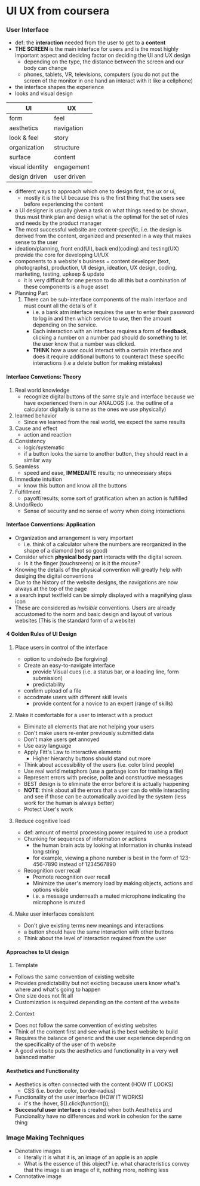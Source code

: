 # UI UX from coursera

### User Interface
* def: the **interaction** needed from the user to get to a **content**
* **THE SCREEN** is the main interface for users and is the most highly important aspect and deciding factor on deciding the UI and UX design
    * depending on the type, the distance between the screen and our body can change
    * phones, tablets, VR, televisions, computers (you do not put the screen of the monitor in one hand an interact with it like a cellphone)
* the interface shapes the experience
* looks and visual design

UI | UX
--- | ---
form | feel
aesthetics | navigation
look & feel | story
organization | structure
surface | content
visual identity | engagement
design driven | user driven

* different ways to approach which one to design first, the ux or ui, 
    * mostly it is the UI because this is the first thing that the users see before experiencing the content 
* a UI designer is usually given a task on what things need to be shown, thus must think plan and design what is the optimal for the set of rules and needs by the product manager
* The most successful website are *content-specific*, i.e. the design is derived from the content, organized and presented in a way that makes sense to the user
* ideation/planning, front end(UI), back end(coding) and testing(UX) provide the core for developing UI/UX
* components to a website's business = content developer (text, photographs), production, UI design, ideation, UX design, coding, marketing, testing, upkeep & update
    * it is very difficult for one person to do all this but a combination of these components is a huge asset
* Planning Part
    1. There can be sub-interface components of the main interface and must count all the details of it
        * i.e. a bank atm interface requires the user to enter their password to log in and then which service to use, then the amount depending on the service. 
        * Each interaction with an interface requires a form of **feedback**, clicking a number on a number pad should do something to let the user know that a number was clicked.
        * **THINK** how a user could interact with a certain interface and does it require additional buttons to counteract these specific interactions (i.e a delete button for making mistakes)
#### Interface Convetions: Theory
1. Real world knowledge
    * recognize digital buttons of the same style and interface because we have experienced them in our ANALOGS (i.e. the outline of a calculator digitally is same as the ones we use physically)
2. learned behavior
    * Since we learned from the real world, we expect the same results
3. Cause and effect
    * action and reaction
4. Consistency
    * logic/systematic
    * if a button looks the same to another button, they should react in a similar way
5. Seamless
    * speed and ease, **IMMEDAITE** results; no unnecessary steps
6. Immediate intuition
    * know this button and know all the buttons
7. Fulfillment
    * payoff/results; some sort of gratification when an action is fulfilled
8. Undo/Redo
    * Sense of security and no sense of worry when doing interactions

#### Interface Conventions: Application
* Organization and arrangement is very important
    * i.e. think of a calculator where the numbers are reorganized in the shape of a diamond (not so good)
* Consider which **physical body part** interacts with the digital screen. 
    * Is it the finger (touchsreens) or is it the mouse?
* Knowing the details of the physical convention will greatly help with desiging the digital conventions
* Due to the history of the website designs, the navigations are now always at the top of the page
* a search input textfield can be simply displayed with a magnifying glass icon
* These are considered as *invisible* conventions. Users are already accustomed to the norm and basic design and layout of various websites (This is the standard form of a website)

#### 4 Golden Rules of UI Design
1. Place users in control of the interface
    * option to undo/redo (be forgiving)
    * Create an easy-to-navigate interface
        * provide Visual cues (i.e. a status bar, or a loading line, form submission)
        * predictability
    * confirm upload of a file 
    * accodmate users with different skill levels
        * provide content for a novice to an expert (range of skills)

2. Make it comfortable for a user to interact with a product
    * Eliminate all elements that are not helping your users
    * Don't make users re-enter previously submitted data
    * Don't make users get annoyed
    * Use easy language
    * Apply Fitt's Law to interactive elements
        * Higher hierarchy buttons should stand out more 
    * Think about accessibility of the users (i.e. color blind people)
    * Use real world metaphors (use a garbage icon for trashing a file)
    * Represent errors with precise, polite and constructive messages
    * BEST design is to eliminate the error before it is actually happening
    * **NOTE**: think about all the errors that a user can do while interacting and see if those can be automatically avoided by the system (less work for the human is always better)
    * Protect User's work

3. Reduce cognitive load
    * def: amount of mental processing power required to use a product
    * Chunking for sequences of information or actions
        * the human brain acts by looking at information in chunks instead long string
        * for example, viewing a phone number is best in the form of 123-456-7890 instead of 1234567890
    * Recognition over recall
        * Promote recognition over recall 
        * Minimize the user's memory load by making objects, actions and options visible 
        * i.e. a message underneath a muted microphone indicating the microphone is muted 

4. Make user interfaces consistent
    * Don't give existing terms new meanings and interactions
    * a button should have the same interaction with other buttons
    * Think about the level of interaction required from the user 

#### Approaches to UI design
1. Template
  * Follows the same convention of existing website
  * Provides predictability but not exicting because users know what's where and what's going to happen
  * One size does not fit all
  * Customization is required depending on the content of the website

2. Context
  * Does not follow the same convention of existing websites
  * Think of the content first and see what is the best website to build
  * Requires the balance of generic and the user experience depending on the specificality of the user of th website
  * A good website puts the aesthetics and functionality in a very well balanced matter

#### Aesthetics and Functionality
  * Aesthetics is often connected with the content (HOW IT LOOKS)
    * CSS (i.e. border color, border-radius)
  * Functionality of the user interface (HOW IT WORKS)
    * it's the :hover, $().click(function());
  * **Successful user interface** is created when both Aesthetics and Funcionality have no differences and work in cohesion for the same thing
        

### Image Making Techniques
  * Denotative images
      * literally it is what it is, an image of an apple is an apple
      * What is the essence of this object? i.e. what characteristics convey that the image is an image of it, nothing more, nothing less
  * Connotative image